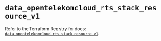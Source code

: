 # `data_opentelekomcloud_rts_stack_resource_v1`

Refer to the Terraform Registry for docs: [`data_opentelekomcloud_rts_stack_resource_v1`](https://registry.terraform.io/providers/opentelekomcloud/opentelekomcloud/1.36.4/docs/data-sources/rts_stack_resource_v1).
